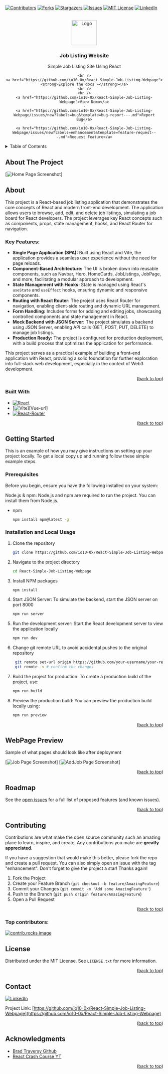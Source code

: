 <a id="readme-top"></a>

<!-- PROJECT SHIELDS -->
<!--
*** I'm using markdown "reference style" links for readability.
*** Reference links are enclosed in brackets [ ] instead of parentheses ( ).
*** See the bottom of this document for the declaration of the reference variables
*** for contributors-url, forks-url, etc. This is an optional, concise syntax you may use.
*** https://www.markdownguide.org/basic-syntax/#reference-style-links
-->

[![Contributors][contributors-shield]][contributors-url]
[![Forks][forks-shield]][forks-url]
[![Stargazers][stars-shield]][stars-url]
[![Issues][issues-shield]][issues-url]
[![MIT License][license-shield]][license-url]
[![LinkedIn][linkedin-shield]][linkedin-url]

<!-- PROJECT LOGO -->
<br />
<div align="center">
  <a href="https://github.com/io10-0x/React-Simple-Job-Listing-Webpage">
    <img src="images/logo.png" alt="Logo" width="80" height="80">
  </a>

<h3 align="center">Job Listing Website</h3>

  <p align="center">
    Simple Job Listing Site Using React

    <br />
    <a href="https://github.com/io10-0x/React-Simple-Job-Listing-Webpage"><strong>Explore the docs »</strong></a>
    <br />
    <br />
    <a href="https://github.com/io10-0x/React-Simple-Job-Listing-Webpage">View Demo</a>
    ·
    <a href="https://github.com/io10-0x/React-Simple-Job-Listing-Webpage/issues/new?labels=bug&template=bug-report---.md">Report Bug</a>
    ·
    <a href="https://github.com/io10-0x/React-Simple-Job-Listing-Webpage/issues/new?labels=enhancement&template=feature-request---.md">Request Feature</a>

  </p>
</div>

<!-- TABLE OF CONTENTS -->
<details>
  <summary>Table of Contents</summary>
  <ol>
    <li>
      <a href="#about-the-project">About The Project</a>
      <ul>
        <li><a href="#built-with">Built With</a></li>
      </ul>
    </li>
    <li>
      <a href="#getting-started">Getting Started</a>
      <ul>
        <li><a href="#prerequisites">Prerequisites</a></li>
        <li><a href="#installation">Installation</a></li>
      </ul>
    </li>
    <li><a href="#usage">Usage</a></li>
    <li><a href="#roadmap">Roadmap</a></li>
    <li><a href="#contributing">Contributing</a></li>
    <li><a href="#license">License</a></li>
    <li><a href="#contact">Contact</a></li>
    <li><a href="#acknowledgments">Acknowledgments</a></li>
  </ol>
</details>

<!-- ABOUT THE PROJECT -->

## About The Project

[![Home Page Screenshot][HomePage-Image]]

## About

This project is a React-based job listing application that demonstrates the core concepts of React and modern front-end development. The application allows users to browse, add, edit, and delete job listings, simulating a job board for React developers. The project leverages key React concepts such as components, props, state management, hooks, and React Router for navigation.

### Key Features:

- **Single Page Application (SPA):** Built using React and Vite, the application provides a seamless user experience without the need for page reloads.
- **Component-Based Architecture:** The UI is broken down into reusable components, such as Navbar, Hero, HomeCards, JobListings, JobPage, and more, facilitating a modular approach to development.
- **State Management with Hooks:** State is managed using React's `useState` and `useEffect` hooks, ensuring dynamic and responsive components.
- **Routing with React Router:** The project uses React Router for navigation, enabling client-side routing and dynamic URL management.
- **Form Handling:** Includes forms for adding and editing jobs, showcasing controlled components and state management in React.
- **Mock Backend with JSON Server:** The project simulates a backend using JSON Server, enabling API calls (GET, POST, PUT, DELETE) to manage job listings.
- **Production Ready:** The project is configured for production deployment, with a build process that optimizes the application for performance.

This project serves as a practical example of building a front-end application with React, providing a solid foundation for further exploration into full-stack web development, especially in the context of Web3 development.

<p align="right">(<a href="#readme-top">back to top</a>)</p>

### Built With

- [![React][React.js]][React-url]
- [![Vite][Vite.js]][Vue-url]
- [![React-Router][React-router.js]][React-router-url]

<p align="right">(<a href="#readme-top">back to top</a>)</p>

<!-- GETTING STARTED -->

## Getting Started

This is an example of how you may give instructions on setting up your project locally.
To get a local copy up and running follow these simple example steps.

### Prerequisites

Before you begin, ensure you have the following installed on your system:

Node.js & npm: Node.js and npm are required to run the project. You can install them from Node.js.

- npm
  ```sh
  npm install npm@latest -g
  ```

### Installation and Local Usage

1. Clone the repository
   ```sh
   git clone https://github.com/io10-0x/React-Simple-Job-Listing-Webpage.git
   ```
2. Navigate to the project directory
   ```sh
   cd React-Simple-Job-Listing-Webpage
   ```
3. Install NPM packages
   ```sh
   npm install
   ```
4. Start JSON Server: To simulate the backend, start the JSON server on port 8000
   ```sh
   npm run server
   ```
5. Run the development server: Start the React development server to view the application locally
   ```sh
   npm run dev
   ```
6. Change git remote URL to avoid accidental pushes to the original repository

   ```sh
    git remote set-url origin https://github.com/your-username/your-repository.git
    git remote -v # confirm the changes

   ```

7. Build the project for production: To create a production build of the project, use:
   ```sh
   npm run build
   ```
8. Preview the production build: You can preview the production build locally using:
   ```sh
   npm run preview
   ```

<p align="right">(<a href="#readme-top">back to top</a>)</p>

<!-- USAGE EXAMPLES -->

## WebPage Preview

Sample of what pages should look like after deployment

[![Job Page Screenshot][JobsPage-Image]]
[![AddJob Page Screenshot][AddJobPage-Image]]

<p align="right">(<a href="#readme-top">back to top</a>)</p>

<!-- ROADMAP -->

## Roadmap

See the [open issues](https://github.com/io10-0x/React-Simple-Job-Listing-Webpage/issues) for a full list of proposed features (and known issues).

<p align="right">(<a href="#readme-top">back to top</a>)</p>

<!-- CONTRIBUTING -->

## Contributing

Contributions are what make the open source community such an amazing place to learn, inspire, and create. Any contributions you make are **greatly appreciated**.

If you have a suggestion that would make this better, please fork the repo and create a pull request. You can also simply open an issue with the tag "enhancement".
Don't forget to give the project a star! Thanks again!

1. Fork the Project
2. Create your Feature Branch (`git checkout -b feature/AmazingFeature`)
3. Commit your Changes (`git commit -m 'Add some AmazingFeature'`)
4. Push to the Branch (`git push origin feature/AmazingFeature`)
5. Open a Pull Request

<p align="right">(<a href="#readme-top">back to top</a>)</p>

### Top contributors:

<a href="https://github.com/io10-0x/React-Simple-Job-Listing-Webpage/graphs/contributors">
  <img src="https://contrib.rocks/image?repo=io10-0x/React-Simple-Job-Listing-Webpage" alt="contrib.rocks image" />
</a>

<!-- LICENSE -->

## License

Distributed under the MIT License. See `LICENSE.txt` for more information.

<p align="right">(<a href="#readme-top">back to top</a>)</p>

<!-- CONTACT -->

## Contact

[![LinkedIn][linkedin-shield]][linkedin-url]

Project Link: [https://github.com/io10-0x/React-Simple-Job-Listing-Webpage](https://github.com/io10-0x/React-Simple-Job-Listing-Webpage)

<p align="right">(<a href="#readme-top">back to top</a>)</p>

<!-- ACKNOWLEDGMENTS -->

## Acknowledgments

- [Brad Traversy Github](https://github.com/bradtraversy/react-crash-2024)
- [React Crash Course YT](https://www.youtube.com/watch?v=LDB4uaJ87e0)

<p align="right">(<a href="#readme-top">back to top</a>)</p>

<!-- MARKDOWN LINKS & IMAGES -->
<!-- https://www.markdownguide.org/basic-syntax/#reference-style-links -->

[contributors-shield]: https://img.shields.io/github/contributors/io10-0x/React-Simple-Job-Listing-Webpage.svg?style=for-the-badge
[contributors-url]: https://github.com/io10-0x/React-Simple-Job-Listing-Webpage/graphs/contributors
[forks-shield]: https://img.shields.io/github/forks/io10-0x/React-Simple-Job-Listing-Webpage.svg?style=for-the-badge
[forks-url]: https://github.com/io10-0x/React-Simple-Job-Listing-Webpage/network/members
[stars-shield]: https://img.shields.io/github/stars/io10-0x/React-Simple-Job-Listing-Webpage.svg?style=for-the-badge
[stars-url]: https://github.com/io10-0x/React-Simple-Job-Listing-Webpage/stargazers
[issues-shield]: https://img.shields.io/github/issues/io10-0x/React-Simple-Job-Listing-Webpage.svg?style=for-the-badge
[issues-url]: https://github.com/io10-0x/React-Simple-Job-Listing-Webpage/issues
[license-shield]: https://img.shields.io/github/license/io10-0x/React-Simple-Job-Listing-Webpage.svg?style=for-the-badge
[license-url]: https://github.com/io10-0x/React-Simple-Job-Listing-Webpage/blob/master/LICENSE.txt
[linkedin-shield]: https://img.shields.io/badge/-LinkedIn-black.svg?style=for-the-badge&logo=linkedin&colorB=555
[linkedin-url]: https://www.linkedin.com/in/ivan-otono-87a921261
[HomePage-Image]: images/Homepage.png
[React.js]: https://img.shields.io/badge/React-20232A?style=for-the-badge&logo=react&logoColor=61DAFB
[React-url]: https://reactjs.org/
[Vite.js]: https://img.shields.io/badge/Vite-646CFF?style=for-the-badge&logo=vite&logoColor=black
[Vite-url]: https://vitejs.dev/
[React-router.js]: https://img.shields.io/badge/ReactRouter-CA4245?style=for-the-badge&logo=reactrouter&logoColor=black
[React-router-url]: https://reactrouter.com/en/main
[JobsPage-Image]: images/JobsPage.png
[AddJobPage-Image]: images/AddJob.png
